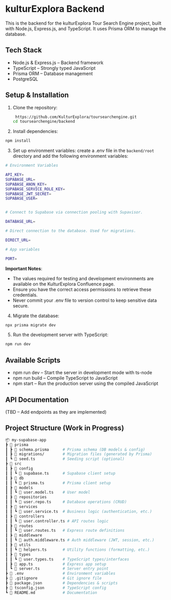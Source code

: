 # kulturExplora Backend

This is the backend for the kulturExplora Tour Search Engine project, built with Node.js, Express.js, and TypeScript. It uses Prisma ORM to manage the database.

## Tech Stack

- Node.js & Express.js – Backend framework
- TypeScript – Strongly typed JavaScript
- Prisma ORM – Database management
- PostgreSQL

## Setup & Installation

1. Clone the repository:

   ```sh
    https://github.com/KulturExplora/toursearchengine.git
   cd toursearchengine/backend

   ```

2. Install dependencies:

```sh
npm install
```

3. Set up environment variables: create a .env file in the `backend/root` directory and add the following environment variables:

```sh
# Environment Variables

API_KEY=
SUPABASE_URL=
SUPABASE_ANON_KEY=
SUPABASE_SERVICE_ROLE_KEY=
SUPABASE_JWT_SECRET=
SUPABASE_USER=


# Connect to Supabase via connection pooling with Supavisor.

DATABASE_URL=

# Direct connection to the database. Used for migrations.

DIRECT_URL=

# App variables

PORT=
```

**Important Notes**:

- The values required for testing and development environments are available on the KulturExplora Confluence page.
- Ensure you have the correct access permissions to retrieve these credentials.
- Never commit your .env file to version control to keep sensitive data secure.

4. Migrate the database:

```sh
npx prisma migrate dev
```

5. Run the development server with TypeScript:

```sh
npm run dev
```

## Available Scripts

- npm run dev – Start the server in development mode with ts-node
- npm run build – Compile TypeScript to JavaScript
- npm start – Run the production server using the compiled JavaScript

## API Documentation

(TBD – Add endpoints as they are implemented)

## Project Structure (Work in Progress)

```sh
📦 my-supabase-app
┣ 📂 prisma
┃ ┣ 📜 schema.prisma      # Prisma schema (DB models & config)
┃ ┣ 📜 migrations/        # Migration files (generated by Prisma)
┃ ┗ 📜 seed.ts            # Seeding script (optional)
┣ 📂 src
┃ ┣ 📂 config
┃ ┃ ┗ 📜 supabase.ts      # Supabase client setup
┃ ┣ 📂 db
┃ ┃ ┗ 📜 prisma.ts        # Prisma client setup
┃ ┣ 📂 models
┃ ┃ ┗ 📜 user.model.ts    # User model
┃ ┣ 📂 repositories
┃ ┃ ┗ 📜 user.repo.ts     # Database operations (CRUD)
┃ ┣ 📂 services
┃ ┃ ┗ 📜 user.service.ts  # Business logic (authentication, etc.)
┃ ┣ 📂 controllers
┃ ┃ ┗ 📜 user.controller.ts # API routes logic
┃ ┣ 📂 routes
┃ ┃ ┗ 📜 user.routes.ts   # Express route definitions
┃ ┣ 📂 middleware
┃ ┃ ┗ 📜 auth.middleware.ts # Auth middleware (JWT, session, etc.)
┃ ┣ 📂 utils
┃ ┃ ┗ 📜 helpers.ts       # Utility functions (formatting, etc.)
┃ ┣ 📂 types
┃ ┃ ┗ 📜 user.types.ts    # TypeScript types/interfaces
┃ ┣ 📜 app.ts             # Express app setup
┃ ┗ 📜 server.ts          # Server entry point
┣ 📜 .env                 # Environment variables
┣ 📜 .gitignore           # Git ignore file
┣ 📜 package.json         # Dependencies & scripts
┣ 📜 tsconfig.json        # TypeScript config
┗ 📜 README.md            # Documentation
```
